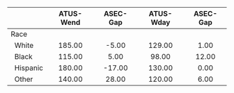 
|                      |    ATUS-Wend |     ASEC-Gap |    ATUS-Wday |     ASEC-Gap |
| -------------------- | :----------: | :----------: | :----------: | :----------: |
| Race                 |              |              |              |              |
| &nbsp;&nbsp;White    |       185.00 |        -5.00 |       129.00 |         1.00 |
| &nbsp;&nbsp;Black    |       115.00 |         5.00 |        98.00 |        12.00 |
| &nbsp;&nbsp;Hispanic |       180.00 |       -17.00 |       130.00 |         0.00 |
| &nbsp;&nbsp;Other    |       140.00 |        28.00 |       120.00 |         6.00 |

